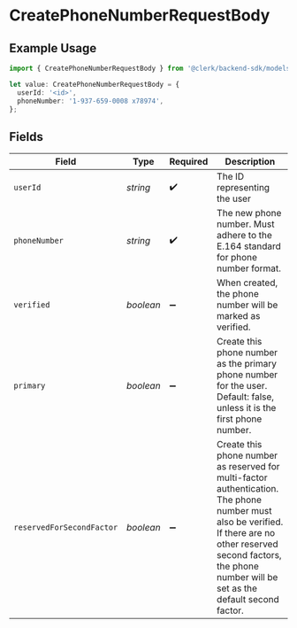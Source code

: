 # CreatePhoneNumberRequestBody

## Example Usage

```typescript
import { CreatePhoneNumberRequestBody } from '@clerk/backend-sdk/models/operations';

let value: CreatePhoneNumberRequestBody = {
  userId: '<id>',
  phoneNumber: '1-937-659-0008 x78974',
};
```

## Fields

| Field                     | Type      | Required           | Description                                                                                                                                                                                                                 |
| ------------------------- | --------- | ------------------ | --------------------------------------------------------------------------------------------------------------------------------------------------------------------------------------------------------------------------- |
| `userId`                  | _string_  | :heavy_check_mark: | The ID representing the user                                                                                                                                                                                                |
| `phoneNumber`             | _string_  | :heavy_check_mark: | The new phone number. Must adhere to the E.164 standard for phone number format.                                                                                                                                            |
| `verified`                | _boolean_ | :heavy_minus_sign: | When created, the phone number will be marked as verified.                                                                                                                                                                  |
| `primary`                 | _boolean_ | :heavy_minus_sign: | Create this phone number as the primary phone number for the user. Default: false, unless it is the first phone number.                                                                                                     |
| `reservedForSecondFactor` | _boolean_ | :heavy_minus_sign: | Create this phone number as reserved for multi-factor authentication. The phone number must also be verified.<br/>If there are no other reserved second factors, the phone number will be set as the default second factor. |
